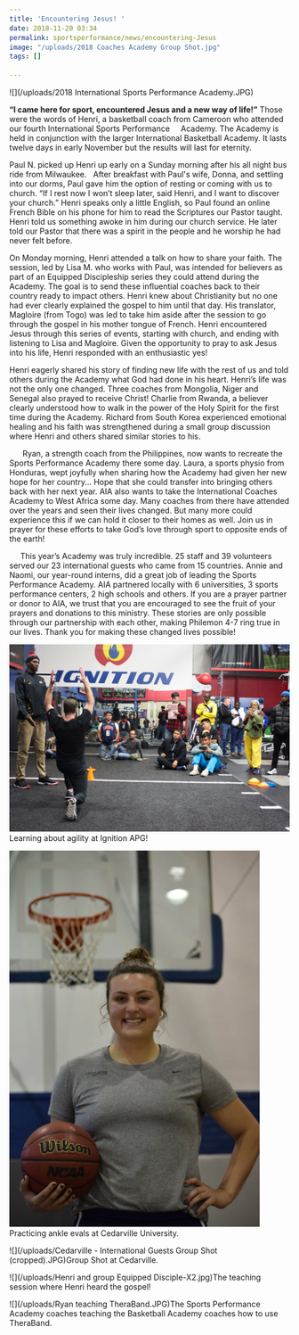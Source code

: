 ```yaml
---
title: 'Encountering Jesus! '
date: 2018-11-20 03:34
permalink: sportsperformance/news/encountering-Jesus
image: "/uploads/2018 Coaches Academy Group Shot.jpg"
tags: []

---
```

![](/uploads/2018 International Sports Performance Academy.JPG)

**“I came here for sport, encountered Jesus and a new way of life!”** Those were the words of Henri, a basketball coach from Cameroon who attended our fourth International Sports Performance     Academy. The Academy is held in conjunction with the larger International Basketball Academy. It lasts twelve days in early November but the results will last for eternity.

Paul N. picked up Henri up early on a Sunday morning after his all night bus ride from Milwaukee.   After breakfast with Paul's wife, Donna, and settling into our dorms, Paul gave him the option of resting or coming with us to church. “If I rest now I won’t sleep later, said Henri, and I want to discover your church.” Henri speaks only a little English, so Paul found an online French Bible on his phone for him to read the Scriptures our Pastor taught. Henri told us something awoke in him during our church service. He later told our Pastor that there was a spirit in the people and he worship he had never felt before.

On Monday morning, Henri attended a talk on how to share your faith. The session, led by Lisa M. who works with Paul, was intended for believers as part of an Equipped Discipleship series they could attend during the Academy. The goal is to send these influential coaches back to their country ready to impact others. Henri knew about Christianity but no one had ever clearly explained the gospel to him until that day. His translator, Magloire (from Togo) was led to take him aside after the session to go through the gospel in his mother tongue of French. Henri encountered Jesus through this series of events, starting with church, and ending with listening to Lisa and Magloire. Given the opportunity to pray to ask Jesus into his life, Henri responded with an enthusiastic yes!

Henri eagerly shared his story of finding new life with the rest of us and told others during the Academy what God had done in his heart. Henri’s life was not the only one changed. Three coaches from Mongolia, Niger and Senegal also prayed to receive Christ! Charlie from Rwanda, a believer clearly understood how to walk in the power of the Holy Spirit for the first time during the Academy. Richard from South Korea experienced emotional healing and his faith was strengthened during a small group discussion where Henri and others shared similar stories to his. 

      Ryan, a strength coach from the Philippines, now wants to recreate the Sports Performance Academy there some day. Laura, a sports physio from Honduras, wept joyfully when sharing how the Academy had given her new hope for her country... Hope that she could transfer into bringing others back with her next year. AIA also wants to take the International Coaches Academy to West Africa some day. Many coaches from there have attended over the years and seen their lives changed. But many more could experience this if we can hold it closer to their homes as well. Join us in prayer for these efforts to take God’s love through sport to opposite ends of the earth!   

     This year’s Academy was truly incredible. 25 staff and 39 volunteers served our 23 international guests who came from 15 countries. Annie and Naomi, our year-round interns, did a great job of leading the Sports Performance Academy. AIA partnered locally with 6 universities, 3 sports performance centers, 2 high schools and others. If you are a prayer partner or donor to AIA, we trust that you are encouraged to see the fruit of your prayers and donations to this ministry. These stories are only possible through our partnership with each other, making Philemon 4-7 ring true in our lives. Thank you for making these changed lives possible! 

![](/uploads/Ignition-14-XL.jpg)Learning about agility at Ignition APG! 

![](/uploads/Naomi.JPG)Practicing ankle evals at Cedarville University. 

![](/uploads/Cedarville - International Guests Group Shot (cropped).JPG)Group Shot at Cedarville.

![](/uploads/Henri and group Equipped Disciple-X2.jpg)The teaching session where Henri heard the gospel!

![](/uploads/Ryan teaching TheraBand.JPG)The Sports Performance Academy coaches teaching the Basketball Academy coaches how to use TheraBand.

 